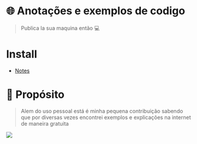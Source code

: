 # 🌐 **Anotações e exemplos de codigo**
> Publica la sua maquina então 💻

# **Install**
- [Notes](https://github.com/luizgustavo77/Notes/blob/master/Cloud/Linux/Docker.md)

# 🚀 **Propósito**
> Alem do uso pessoal está é minha pequena contribuição sabendo que por diversas vezes encontrei exemplos e explicações na internet de maneira gratuita

<img src="https://miro.medium.com/max/1000/1*E8IgOSkMTpBRs0w0-Zsx2g.gif">

